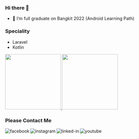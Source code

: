 ### Hi there 👋

<!--
**codebysaad/codebysaad** is a ✨ _special_ ✨ repository because its `README.md` (this file) appears on your GitHub profile.

Here are some ideas to get you started:

- 🔭 I’m currently working on ...
- 🌱 I’m currently learning ...
- 👯 I’m looking to collaborate on ...
- 🤔 I’m looking for help with ...
- 💬 Ask me about ...
- 📫 How to reach me: ...
- 😄 Pronouns: ...
- ⚡ Fun fact: ...
-->

- 🌱 I’m full graduate on Bangkit 2022 (Android Learning Path)

### Speciality
- Laravel
- Kotlin

<p align="left">
  <a href="https://github.com/codebysaad">
    <img height="180em"  src="https://github-readme-stats.vercel.app/api?username=codebysaad&count_private=true&theme=vue-dark&show_icons=true" />
    <img height="180em"  src="https://github-readme-stats.vercel.app/api/top-langs/?username=codebysaad&layout=compact&theme=vue-dark" />
  </a>  
</p>

### Please Contact Me

[<img align="left" alt="facebook" src="https://img.shields.io/badge/facebook-%231877F2.svg?&style=for-the-badge&logo=facebook&logoColor=white" />](https://www.facebook.com/saad.fauzi.sf/)

[<img align="left" alt="instagram" src="https://img.shields.io/badge/Instagram-%23E4405F.svg?&style=for-the-badge&logo=instagram&logoColor=white" />](https://instagram.com/rep.gaming)

[<img align="left" alt="linked-in" src="https://img.shields.io/badge/linkedin-%230077B5.svg?&style=for-the-badge&logo=linkedin&logoColor=white" />](https://www.linkedin.com/in/saad-fauzi-456690141)

[<img align="left" alt="youtube" src="https://img.shields.io/badge/youtube-%23FF0001.svg?&style=for-the-badge&logo=youtube&logoColor=white" />](https://www.youtube.com/channel/UCQe6oIyN-FSKwyt6E6LL97A)
